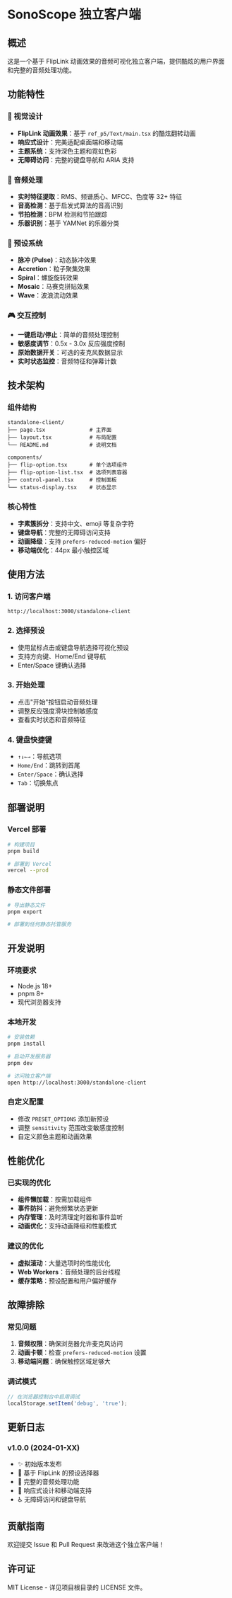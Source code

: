 # SonoScope 独立客户端

## 概述

这是一个基于 FlipLink 动画效果的音频可视化独立客户端，提供酷炫的用户界面和完整的音频处理功能。

## 功能特性

### 🎨 视觉设计
- **FlipLink 动画效果**：基于 `ref_p5/Text/main.tsx` 的酷炫翻转动画
- **响应式设计**：完美适配桌面端和移动端
- **主题系统**：支持深色主题和霓虹色彩
- **无障碍访问**：完整的键盘导航和 ARIA 支持

### 🎵 音频处理
- **实时特征提取**：RMS、频谱质心、MFCC、色度等 32+ 特征
- **音高检测**：基于启发式算法的音高识别
- **节拍检测**：BPM 检测和节拍跟踪
- **乐器识别**：基于 YAMNet 的乐器分类

### 🎯 预设系统
- **脉冲 (Pulse)**：动态脉冲效果
- **Accretion**：粒子聚集效果
- **Spiral**：螺旋旋转效果
- **Mosaic**：马赛克拼贴效果
- **Wave**：波浪流动效果

### 🎮 交互控制
- **一键启动/停止**：简单的音频处理控制
- **敏感度调节**：0.5x - 3.0x 反应强度控制
- **原始数据开关**：可选的麦克风数据显示
- **实时状态监控**：音频特征和弹幕计数

## 技术架构

### 组件结构
```
standalone-client/
├── page.tsx              # 主界面
├── layout.tsx            # 布局配置
└── README.md             # 说明文档

components/
├── flip-option.tsx       # 单个选项组件
├── flip-option-list.tsx  # 选项列表容器
├── control-panel.tsx     # 控制面板
└── status-display.tsx    # 状态显示
```

### 核心特性
- **字素簇拆分**：支持中文、emoji 等复杂字符
- **键盘导航**：完整的无障碍访问支持
- **动画降级**：支持 `prefers-reduced-motion` 偏好
- **移动端优化**：44px 最小触控区域

## 使用方法

### 1. 访问客户端
```
http://localhost:3000/standalone-client
```

### 2. 选择预设
- 使用鼠标点击或键盘导航选择可视化预设
- 支持方向键、Home/End 键导航
- Enter/Space 键确认选择

### 3. 开始处理
- 点击"开始"按钮启动音频处理
- 调整反应强度滑块控制敏感度
- 查看实时状态和音频特征

### 4. 键盘快捷键
- `↑↓←→`：导航选项
- `Home/End`：跳转到首尾
- `Enter/Space`：确认选择
- `Tab`：切换焦点

## 部署说明

### Vercel 部署
```bash
# 构建项目
pnpm build

# 部署到 Vercel
vercel --prod
```

### 静态文件部署
```bash
# 导出静态文件
pnpm export

# 部署到任何静态托管服务
```

## 开发说明

### 环境要求
- Node.js 18+
- pnpm 8+
- 现代浏览器支持

### 本地开发
```bash
# 安装依赖
pnpm install

# 启动开发服务器
pnpm dev

# 访问独立客户端
open http://localhost:3000/standalone-client
```

### 自定义配置
- 修改 `PRESET_OPTIONS` 添加新预设
- 调整 `sensitivity` 范围改变敏感度控制
- 自定义颜色主题和动画效果

## 性能优化

### 已实现的优化
- **组件懒加载**：按需加载组件
- **事件防抖**：避免频繁状态更新
- **内存管理**：及时清理定时器和事件监听
- **动画优化**：支持动画降级和性能模式

### 建议的优化
- **虚拟滚动**：大量选项时的性能优化
- **Web Workers**：音频处理的后台线程
- **缓存策略**：预设配置和用户偏好缓存

## 故障排除

### 常见问题
1. **音频权限**：确保浏览器允许麦克风访问
2. **动画卡顿**：检查 `prefers-reduced-motion` 设置
3. **移动端问题**：确保触控区域足够大

### 调试模式
```javascript
// 在浏览器控制台中启用调试
localStorage.setItem('debug', 'true');
```

## 更新日志

### v1.0.0 (2024-01-XX)
- ✨ 初始版本发布
- 🎨 基于 FlipLink 的预设选择器
- 🎵 完整的音频处理功能
- 📱 响应式设计和移动端支持
- ♿ 无障碍访问和键盘导航

## 贡献指南

欢迎提交 Issue 和 Pull Request 来改进这个独立客户端！

## 许可证

MIT License - 详见项目根目录的 LICENSE 文件。
